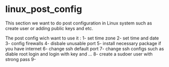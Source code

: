 # linux_post_config
This section we want to do post configuration in Linux system such as create user or adding public keys and etc.

The post config wich want to use it :
1- set time zone
2- set time and date
3- config firewalls
4- disbale unusable port
5- install necessary package if you have internet
6- change ssh default port
7- change ssh configs such as diable root login and login with key and ...
8- create a sudoer user with strong pass
9- 
